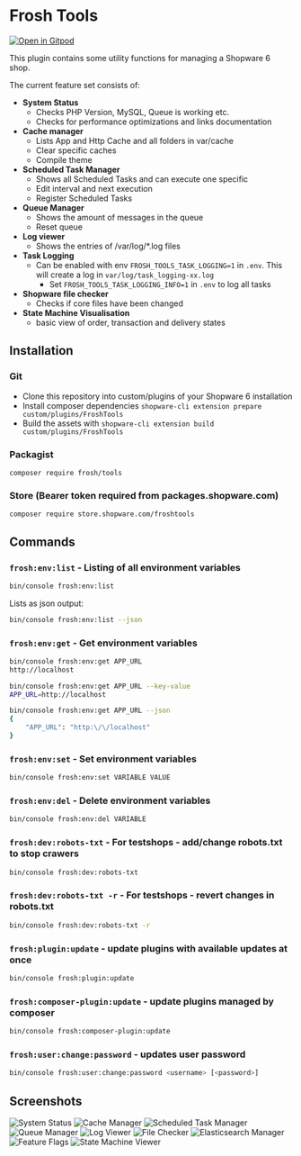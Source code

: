 # Frosh Tools

[![Open in Gitpod](https://gitpod.io/button/open-in-gitpod.svg)](https://gitpod.io/#https://github.com/FriendsOfShopware/FroshTools)

This plugin contains some utility functions for managing a Shopware 6 shop.

The current feature set consists of:

- **System Status**
  - Checks PHP Version, MySQL, Queue is working etc.
  - Checks for performance optimizations and links documentation
- **Cache manager**
  - Lists App and Http Cache and all folders in var/cache
  - Clear specific caches
  - Compile theme
- **Scheduled Task Manager**
  - Shows all Scheduled Tasks and can execute one specific
  - Edit interval and next execution
  - Register Scheduled Tasks
- **Queue Manager**
  - Shows the amount of messages in the queue
  - Reset queue
- **Log viewer**
  - Shows the entries of /var/log/*.log files
- **Task Logging**
  - Can be enabled with env `FROSH_TOOLS_TASK_LOGGING=1` in `.env`. This will create a log in `var/log/task_logging-xx.log`
    - Set `FROSH_TOOLS_TASK_LOGGING_INFO=1` in `.env` to log all tasks
- **Shopware file checker**
  - Checks if core files have been changed
- **State Machine Visualisation**
  - basic view of order, transaction and delivery states

## Installation

### Git
- Clone this repository into custom/plugins of your Shopware 6 installation
- Install composer dependencies `shopware-cli extension prepare custom/plugins/FroshTools`
- Build the assets with `shopware-cli extension build custom/plugins/FroshTools`

### Packagist
    composer require frosh/tools

### Store (Bearer token required from packages.shopware.com)
    composer require store.shopware.com/froshtools

## Commands

### `frosh:env:list` - Listing of all environment variables
```bash
bin/console frosh:env:list
```
Lists as json output:
```bash
bin/console frosh:env:list --json
```

### `frosh:env:get` - Get environment variables

```bash
bin/console frosh:env:get APP_URL
http://localhost
```

```bash
bin/console frosh:env:get APP_URL --key-value
APP_URL=http://localhost
```

```bash
bin/console frosh:env:get APP_URL --json
{
    "APP_URL": "http:\/\/localhost"
}
```

### `frosh:env:set` - Set environment variables

```bash
bin/console frosh:env:set VARIABLE VALUE
```

### `frosh:env:del` - Delete environment variables

```bash
bin/console frosh:env:del VARIABLE
```

### `frosh:dev:robots-txt` - For testshops - add/change robots.txt to stop crawers

```bash
bin/console frosh:dev:robots-txt
```

### `frosh:dev:robots-txt -r` - For testshops - revert changes in robots.txt

```bash
bin/console frosh:dev:robots-txt -r
```

### `frosh:plugin:update` - update plugins with available updates at once

```bash
bin/console frosh:plugin:update
```

### `frosh:composer-plugin:update` - update plugins managed by composer
```bash
bin/console frosh:composer-plugin:update
```

### `frosh:user:change:password` - updates user password
```bash
bin/console frosh:user:change:password <username> [<password>]
```

## Screenshots

![System Status](https://i.imgur.com/tKVIvFh.png)
![Cache Manager](https://i.imgur.com/9aIpljE.png)
![Scheduled Task Manager](https://i.imgur.com/osXwRgk.png)
![Queue Manager](https://i.imgur.com/Jca0Diw.png)
![Log Viewer](https://i.imgur.com/521xMdS.png)
![File Checker](https://i.imgur.com/WslZDJ3.png)
![Elasticsearch Manager](https://i.imgur.com/BtU7jTu.png)
![Feature Flags](https://i.imgur.com/VL0gLeM.png)
![State Machine Viewer](https://i.imgur.com/LAsbFMY.png)
